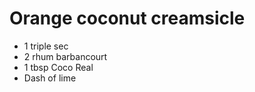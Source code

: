 Orange coconut creamsicle
=========================



- 1 triple sec
- 2 rhum barbancourt
- 1 tbsp Coco Real
- Dash of lime